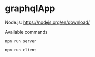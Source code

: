 # graphqlApp


Node.js: https://nodejs.org/en/download/

Available commands

```
npm run server
```

```
npm run client
```
